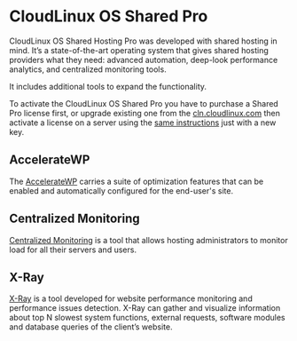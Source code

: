 # CloudLinux OS Shared Pro

CloudLinux OS Shared Hosting Pro was developed with shared hosting in mind. It’s a state-of-the-art operating system that gives shared hosting providers what they need: advanced automation, deep-look performance analytics, and centralized monitoring tools.

It includes additional tools to expand the functionality.

To activate the CloudLinux OS Shared Pro you have to purchase a Shared Pro license first, or upgrade existing one from the [cln.cloudlinux.com](https://cln.cloudlinux.com) then activate a license on a server using the [same instructions](https://docs.cloudlinux.com/shared/cloudlinux_installation/#license-activation) just with a new key.

## AccelerateWP

The [AccelerateWP](/accelerate-wp/) carries a suite of optimization features that can be enabled and automatically configured for the end-user's site.

## Centralized Monitoring

[Centralized Monitoring](/centralized-monitoring/) is a tool that allows hosting administrators to monitor load for all their servers and users.

## X-Ray

[X-Ray](/x-ray/) is a tool developed for website performance monitoring and performance issues detection. X-Ray can gather and visualize information about top N slowest system functions, external requests, software modules and database queries of the client’s website.


